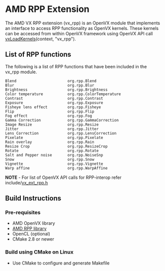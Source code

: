 # AMD RPP Extension

The AMD VX RPP extension (vx_rpp) is an OpenVX module that implements an interface to access RPP functionality as OpenVX kernels. These kernels can be accessed from within OpenVX framework using OpenVX API call [vxLoadKernels](https://www.khronos.org/registry/vx/specs/1.0.1/html/da/d83/group__group__user__kernels.html#gae00b6343fbb0126e3bf0f587b09393a3)(context, "vx_rpp").

## List of RPP functions 

The following is a list of RPP functions that have been included in the vx_rpp module.

    Blend                       org.rpp.Blend
    Blur                        org.rpp.Blur
    Brightness                  org.rpp.Brightness
    Color temperature           org.rpp.ColorTemperature
    Contrast                    org.rpp.Contrast
    Exposure                    org.rpp.Exposure
    Fisheye lens effect         org.rpp.Fisheye
    Flip                        org.rpp.Flip
    Fog effect                  org.rpp.Fog
    Gamma Correction            org.rpp.GammaCorrection
    Image Resize                org.rpp.Resize
    Jitter                      org.rpp.Jitter
    Lens Correction             org.rpp.LensCorrection
    Pixelate                    org.rpp.Pixelate
    Rain overlay                org.rpp.Rain
    Resize Crop                 org.rpp.ResizeCrop
    Rotate                      org.rpp.Rotate
    Salt and Pepper noise       org.rpp.NoiseSnp
    Snow                        org.rpp.Snow
    Vignette                    org.rpp.Vignette
    Warp affine                 org.rpp.WarpAffine

**NOTE** - For list of OpenVX API calls for RPP-interop refer include/[vx_ext_rpp.h](include/vx_ext_rpp.h)

## Build Instructions

### Pre-requisites

* AMD OpenVX library
* [AMD RPP library](https://github.com/GPUOpen-ProfessionalCompute-Libraries/rpp)
* OpenCL (optional)
* CMake 2.8 or newer

### Build using CMake on Linux

* Use CMake to configure and generate Makefile
